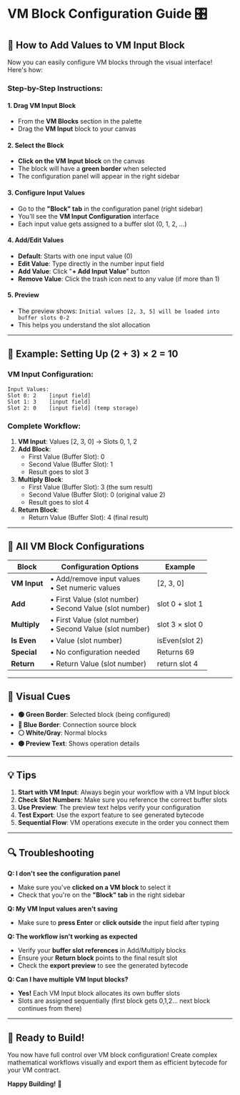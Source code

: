 # VM Block Configuration Guide 🎛️

## 🚀 **How to Add Values to VM Input Block**

Now you can easily configure VM blocks through the visual interface! Here's how:

### **Step-by-Step Instructions:**

#### 1. **Drag VM Input Block**
- From the **VM Blocks** section in the palette
- Drag the **VM Input** block to your canvas

#### 2. **Select the Block**
- **Click on the VM Input block** on the canvas
- The block will have a **green border** when selected
- The configuration panel will appear in the right sidebar

#### 3. **Configure Input Values**
- Go to the **"Block" tab** in the configuration panel (right sidebar)
- You'll see the **VM Input Configuration** interface
- Each input value gets assigned to a buffer slot (0, 1, 2, ...)

#### 4. **Add/Edit Values**
- **Default**: Starts with one input value (0)
- **Edit Value**: Type directly in the number input field
- **Add Value**: Click "**+ Add Input Value**" button
- **Remove Value**: Click the trash icon next to any value (if more than 1)

#### 5. **Preview**
- The preview shows: `Initial values [2, 3, 5] will be loaded into buffer slots 0-2`
- This helps you understand the slot allocation

---

## 🎯 **Example: Setting Up (2 + 3) × 2 = 10**

### **VM Input Configuration:**
```
Input Values:
Slot 0: 2    [input field]
Slot 1: 3    [input field] 
Slot 2: 0    [input field] (temp storage)
```

### **Complete Workflow:**
1. **VM Input**: Values [2, 3, 0] → Slots 0, 1, 2
2. **Add Block**: 
   - First Value (Buffer Slot): 0 
   - Second Value (Buffer Slot): 1
   - Result goes to slot 3
3. **Multiply Block**:
   - First Value (Buffer Slot): 3 (the sum result)
   - Second Value (Buffer Slot): 0 (original value 2)
   - Result goes to slot 4
4. **Return Block**:
   - Return Value (Buffer Slot): 4 (final result)

---

## 🔧 **All VM Block Configurations**

| Block | Configuration Options | Example |
|-------|----------------------|---------|
| **VM Input** | • Add/remove input values<br/>• Set numeric values | [2, 3, 0] |
| **Add** | • First Value (slot number)<br/>• Second Value (slot number) | slot 0 + slot 1 |
| **Multiply** | • First Value (slot number)<br/>• Second Value (slot number) | slot 3 × slot 0 |
| **Is Even** | • Value (slot number) | isEven(slot 2) |
| **Special** | • No configuration needed | Returns 69 |
| **Return** | • Return Value (slot number) | return slot 4 |

---

## 🎨 **Visual Cues**

- **🟢 Green Border**: Selected block (being configured)
- **🔵 Blue Border**: Connection source block
- **⚪ White/Gray**: Normal blocks
- **🟡 Preview Text**: Shows operation details

---

## 💡 **Tips**

1. **Start with VM Input**: Always begin your workflow with a VM Input block
2. **Check Slot Numbers**: Make sure you reference the correct buffer slots
3. **Use Preview**: The preview text helps verify your configuration
4. **Test Export**: Use the export feature to see generated bytecode
5. **Sequential Flow**: VM operations execute in the order you connect them

---

## 🔍 **Troubleshooting**

**Q: I don't see the configuration panel**
- Make sure you've **clicked on a VM block** to select it
- Check that you're on the **"Block" tab** in the right sidebar

**Q: My VM Input values aren't saving**
- Make sure to **press Enter** or **click outside** the input field after typing

**Q: The workflow isn't working as expected**
- Verify your **buffer slot references** in Add/Multiply blocks
- Ensure your **Return block** points to the final result slot
- Check the **export preview** to see the generated bytecode

**Q: Can I have multiple VM Input blocks?**
- **Yes!** Each VM Input block allocates its own buffer slots
- Slots are assigned sequentially (first block gets 0,1,2... next block continues from there)

---

## 🎯 **Ready to Build!**

You now have full control over VM block configuration! Create complex mathematical workflows visually and export them as efficient bytecode for your VM contract. 

**Happy Building!** 🚀

